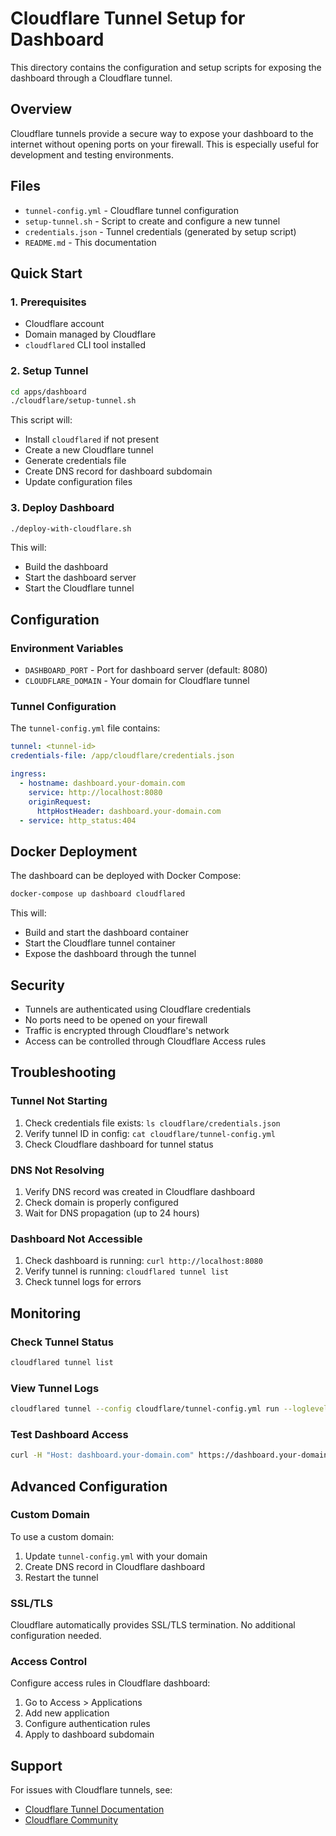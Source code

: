 # Cloudflare Tunnel Setup for Dashboard

This directory contains the configuration and setup scripts for exposing the dashboard through a Cloudflare tunnel.

## Overview

Cloudflare tunnels provide a secure way to expose your dashboard to the internet without opening ports on your firewall. This is especially useful for development and testing environments.

## Files

- `tunnel-config.yml` - Cloudflare tunnel configuration
- `setup-tunnel.sh` - Script to create and configure a new tunnel
- `credentials.json` - Tunnel credentials (generated by setup script)
- `README.md` - This documentation

## Quick Start

### 1. Prerequisites

- Cloudflare account
- Domain managed by Cloudflare
- `cloudflared` CLI tool installed

### 2. Setup Tunnel

```bash
cd apps/dashboard
./cloudflare/setup-tunnel.sh
```

This script will:
- Install `cloudflared` if not present
- Create a new Cloudflare tunnel
- Generate credentials file
- Create DNS record for dashboard subdomain
- Update configuration files

### 3. Deploy Dashboard

```bash
./deploy-with-cloudflare.sh
```

This will:
- Build the dashboard
- Start the dashboard server
- Start the Cloudflare tunnel

## Configuration

### Environment Variables

- `DASHBOARD_PORT` - Port for dashboard server (default: 8080)
- `CLOUDFLARE_DOMAIN` - Your domain for Cloudflare tunnel

### Tunnel Configuration

The `tunnel-config.yml` file contains:

```yaml
tunnel: <tunnel-id>
credentials-file: /app/cloudflare/credentials.json

ingress:
  - hostname: dashboard.your-domain.com
    service: http://localhost:8080
    originRequest:
      httpHostHeader: dashboard.your-domain.com
  - service: http_status:404
```

## Docker Deployment

The dashboard can be deployed with Docker Compose:

```bash
docker-compose up dashboard cloudflared
```

This will:
- Build and start the dashboard container
- Start the Cloudflare tunnel container
- Expose the dashboard through the tunnel

## Security

- Tunnels are authenticated using Cloudflare credentials
- No ports need to be opened on your firewall
- Traffic is encrypted through Cloudflare's network
- Access can be controlled through Cloudflare Access rules

## Troubleshooting

### Tunnel Not Starting

1. Check credentials file exists: `ls cloudflare/credentials.json`
2. Verify tunnel ID in config: `cat cloudflare/tunnel-config.yml`
3. Check Cloudflare dashboard for tunnel status

### DNS Not Resolving

1. Verify DNS record was created in Cloudflare dashboard
2. Check domain is properly configured
3. Wait for DNS propagation (up to 24 hours)

### Dashboard Not Accessible

1. Check dashboard is running: `curl http://localhost:8080`
2. Verify tunnel is running: `cloudflared tunnel list`
3. Check tunnel logs for errors

## Monitoring

### Check Tunnel Status

```bash
cloudflared tunnel list
```

### View Tunnel Logs

```bash
cloudflared tunnel --config cloudflare/tunnel-config.yml run --loglevel debug
```

### Test Dashboard Access

```bash
curl -H "Host: dashboard.your-domain.com" https://dashboard.your-domain.com
```

## Advanced Configuration

### Custom Domain

To use a custom domain:

1. Update `tunnel-config.yml` with your domain
2. Create DNS record in Cloudflare dashboard
3. Restart the tunnel

### SSL/TLS

Cloudflare automatically provides SSL/TLS termination. No additional configuration needed.

### Access Control

Configure access rules in Cloudflare dashboard:
1. Go to Access > Applications
2. Add new application
3. Configure authentication rules
4. Apply to dashboard subdomain

## Support

For issues with Cloudflare tunnels, see:
- [Cloudflare Tunnel Documentation](https://developers.cloudflare.com/cloudflare-one/connections/connect-apps/)
- [Cloudflare Community](https://community.cloudflare.com/)
